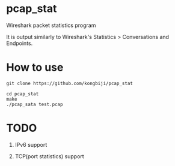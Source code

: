 # pcap_stat
Wireshark packet statistics program

It is output similarly to Wireshark's Statistics > Conversations and Endpoints.

# How to use
```
git clone https://github.com/kongbiji/pcap_stat
```

```
cd pcap_stat
make
./pcap_sata test.pcap
```

# TODO
1. IPv6 support

2. TCP(port statistics) support
